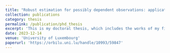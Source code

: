 ```yaml
---
title: "Robust estimation for possibly dependent observations: application to mixture and hidden Markov models"
collection: publications
category: thesis
permalink: /publication/phd_thesis
excerpt: 'This is my doctoral thesis, which includes the works of my first two papers.'
date: 2023-12-14
venue: 'University of Luxembourg'
paperurl: 'https://orbilu.uni.lu/handle/10993/59847'
---
```


